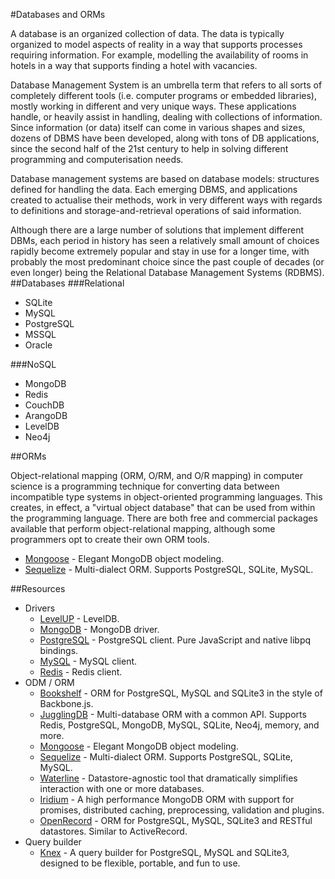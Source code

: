 #Databases and ORMs

A database is an organized collection of data. The data is typically organized to model aspects of reality in a way that supports processes requiring information. For example, modelling the availability of rooms in hotels in a way that supports finding a hotel with vacancies.

Database Management System is an umbrella term that refers to all sorts of completely different tools (i.e. computer programs or embedded libraries), mostly working in different and very unique ways. These applications handle, or heavily assist in handling, dealing with collections of information. Since information (or data) itself can come in various shapes and sizes, dozens of DBMS have been developed, along with tons of DB applications, since the second half of the 21st century to help in solving different programming and computerisation needs.

Database management systems are based on database models: structures defined for handling the data. Each emerging DBMS, and applications created to actualise their methods, work in very different ways with regards to definitions and storage-and-retrieval operations of said information.

Although there are a large number of solutions that implement different DBMs, each period in history has seen a relatively small amount of choices rapidly become extremely popular and stay in use for a longer time, with probably the most predominant choice since the past couple of decades (or even longer) being the Relational Database Management Systems (RDBMS).
##Databases
###Relational
- SQLite
- MySQL
- PostgreSQL
- MSSQL
- Oracle

###NoSQL
- MongoDB
- Redis
- CouchDB
- ArangoDB
- LevelDB
- Neo4j

##ORMs

Object-relational mapping (ORM, O/RM, and O/R mapping) in computer science is a programming technique for converting data between incompatible type systems in object-oriented programming languages. This creates, in effect, a "virtual object database" that can be used from within the programming language. There are both free and commercial packages available that perform object-relational mapping, although some programmers opt to create their own ORM tools.

- [Mongoose](http://mongoosejs.com) - Elegant MongoDB object modeling.
- [Sequelize](https://github.com/sequelize/sequelize) - Multi-dialect ORM. Supports PostgreSQL, SQLite, MySQL.

##Resources

- Drivers
    - [LevelUP](https://github.com/rvagg/node-levelup) - LevelDB.
    - [MongoDB](https://github.com/mongodb/node-mongodb-native) - MongoDB driver.
    - [PostgreSQL](https://github.com/brianc/node-postgres) - PostgreSQL client. Pure JavaScript and native libpq bindings.
    - [MySQL](https://github.com/felixge/node-mysql) - MySQL client.
    - [Redis](https://github.com/mranney/node_redis) - Redis client.
- ODM / ORM
    - [Bookshelf](http://bookshelfjs.org) - ORM for PostgreSQL, MySQL and SQLite3 in the style of Backbone.js.
    - [JugglingDB](https://github.com/1602/jugglingdb) - Multi-database ORM with a common API. Supports Redis, PostgreSQL, MongoDB, MySQL, SQLite, Neo4j, memory, and more.
    - [Mongoose](http://mongoosejs.com) - Elegant MongoDB object modeling.
    - [Sequelize](https://github.com/sequelize/sequelize) - Multi-dialect ORM. Supports PostgreSQL, SQLite, MySQL.
    - [Waterline](https://github.com/balderdashy/waterline) - Datastore-agnostic tool that dramatically simplifies interaction with one or more databases.
    - [Iridium](https://github.com/SierraSoftworks/Iridium) - A high performance MongoDB ORM with support for promises, distributed caching, preprocessing, validation and plugins.
    - [OpenRecord](https://github.com/PhilWaldmann/openrecord) - ORM for PostgreSQL, MySQL, SQLite3 and RESTful datastores. Similar to ActiveRecord.
- Query builder
    - [Knex](http://knexjs.org) - A query builder for PostgreSQL, MySQL and SQLite3, designed to be flexible, portable, and fun to use.

